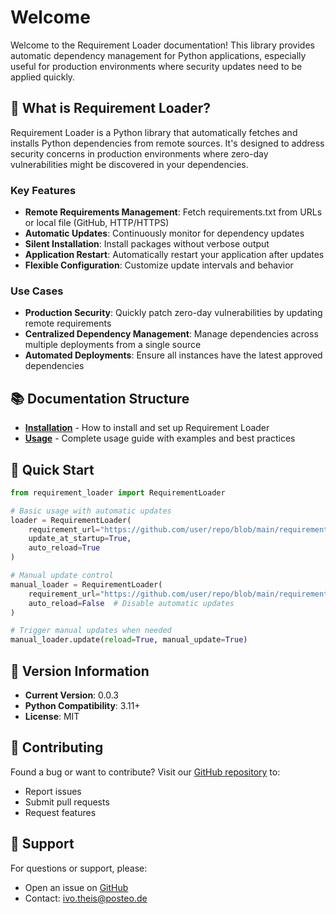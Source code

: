 # Welcome

Welcome to the Requirement Loader documentation! This library provides automatic dependency management for Python applications, especially useful for production environments where security updates need to be applied quickly.

## 🚀 What is Requirement Loader?

Requirement Loader is a Python library that automatically fetches and installs Python dependencies from remote sources. It's designed to address security concerns in production environments where zero-day vulnerabilities might be discovered in your dependencies.

### Key Features

- **Remote Requirements Management**: Fetch requirements.txt from URLs or local file (GitHub, HTTP/HTTPS)
- **Automatic Updates**: Continuously monitor for dependency updates
- **Silent Installation**: Install packages without verbose output
- **Application Restart**: Automatically restart your application after updates
- **Flexible Configuration**: Customize update intervals and behavior

### Use Cases

- **Production Security**: Quickly patch zero-day vulnerabilities by updating remote requirements
- **Centralized Dependency Management**: Manage dependencies across multiple deployments from a single source
- **Automated Deployments**: Ensure all instances have the latest approved dependencies

## 📚 Documentation Structure

- **[Installation](installation.md)** - How to install and set up Requirement Loader
- **[Usage](usage.md)** - Complete usage guide with examples and best practices

## 🔧 Quick Start

```python
from requirement_loader import RequirementLoader

# Basic usage with automatic updates
loader = RequirementLoader(
    requirement_url="https://github.com/user/repo/blob/main/requirements.txt",
    update_at_startup=True,
    auto_reload=True
)

# Manual update control
manual_loader = RequirementLoader(
    requirement_url="https://github.com/user/repo/blob/main/requirements.txt",
    auto_reload=False  # Disable automatic updates
)

# Trigger manual updates when needed
manual_loader.update(reload=True, manual_update=True)
```

## 📝 Version Information

- **Current Version**: 0.0.3
- **Python Compatibility**: 3.11+
- **License**: MIT

## 🤝 Contributing

Found a bug or want to contribute? Visit our [GitHub repository](https://github.com/Ivole32/requirement-loader) to:
- Report issues
- Submit pull requests
- Request features

## 📧 Support

For questions or support, please:
- Open an issue on [GitHub](https://github.com/Ivole32/requirement-loader/issues)
- Contact: ivo.theis@posteo.de
